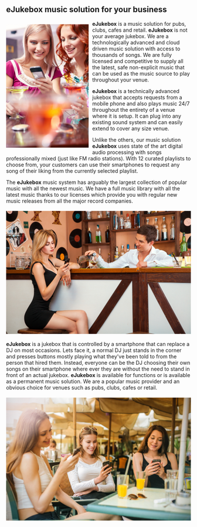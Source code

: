 [//]: # (margin:top right bottom left)

[//]: # (Guide to aligning images https://gist.github.com/DavidWells/7d2e0e1bc78f4ac59a123ddf8b74932d)
## **eJukebox** music solution for your business

<img align="left" style="vertical-align:middle;margin:10px 10px 5px 0px" width="225" src="blobs/what_is_ejukebox.jpg">

**eJukebox** is a music solution for pubs, clubs, cafes and retail. **eJukebox** is not your average jukebox. We are a technologically advanced and cloud driven music solution with access to thousands of songs. We are fully licensed and competitive to supply all the latest, safe non-explicit music that can be used as the music source to play throughout your venue. 

**eJukebox** is a technically advanced jukebox that accepts requests from a mobile phone and also plays music 24/7 throughout the entirety of a venue where it is setup. It can plug into any existing sound system and can easily extend to cover any size venue.

Unlike the others, our music solution **eJukebox** uses state of the art digital audio processing with songs professionally mixed (just like FM radio stations). With 12 curated playlists to choose from, your customers can use their smartphones to request any song of their liking from the currently selected playlist.

The **eJukebox** music system has arguably the largest collection of popular music with all the newest music. We have a full music library with all the latest music thanks to our licenses which provide you with regular new music releases from all the major record companies.

<p align="center">
<img style="vertical-align:middle;margin:5px 0px 5px 0px" width="600" src="blobs/eJukebox_fun04.jpg"></p>

**eJukebox** is a jukebox that is controlled by a smartphone that can replace a DJ on most occasions. Lets face it, a normal DJ just stands in the corner and presses buttons mostly playing what they've been told to from the person that hired them. Instead, everyone can be the DJ choosing their own songs on their smartphone where ever they are without the need to stand in front of an actual jukebox. **eJukebox** is available for functions or is available as a permanent music solution. We are a popular music provider and an obvious choice for venues such as pubs, clubs, cafes or retail.

<p align="center">
<img style="vertical-align:middle;margin:5px 0px 5px 0px" width="600" src="blobs/eJukebox_fun07.jpg"></p>